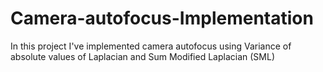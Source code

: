 # Camera-autofocus-Implementation
In this project I've implemented camera autofocus using Variance of absolute values of Laplacian  and  Sum Modified Laplacian (SML)
